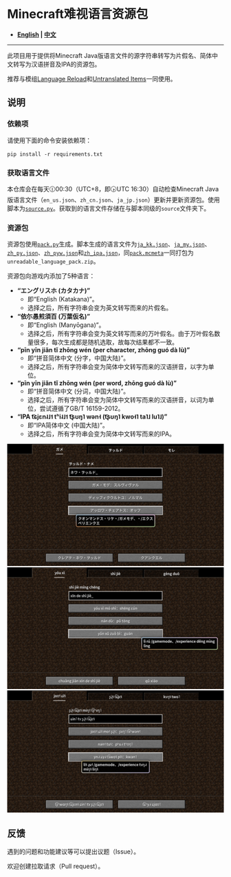 # Minecraft难视语言资源包

- **[English](/README_en.md) | [中文](/README.md)**

----

此项目用于提供将Minecraft Java版语言文件的源字符串转写为片假名、简体中文转写为汉语拼音及IPA的资源包。

推荐与模组[Language Reload](https://modrinth.com/mod/language-reload)和[Untranslated Items](https://www.curseforge.com/minecraft/mc-mods/untranslated-items)一同使用。

## 说明

### 依赖项

请使用下面的命令安装依赖项：

``` shell
pip install -r requirements.txt
```

### 获取语言文件

本仓库会在每天🕧00:30（UTC+8，即🕟UTC 16:30）自动检查Minecraft Java版语言文件（`en_us.json`、`zh_cn.json`、`ja_jp.json`）更新并更新资源包。使用脚本为[`source.py`](/source.py)。获取到的语言文件存储在与脚本同级的`source`文件夹下。

### 资源包

资源包使用[`pack.py`](/pack.py)生成。脚本生成的语言文件为[`ja_kk.json`](/ja_kk.json)、[`ja_my.json`](/ja_my.json)、[`zh_py.json`](/zh_py.json)、[`zh_pyw.json`](/zh_pyw.json)和[`zh_ipa.json`](/zh_ipa.json)，同[`pack.mcmeta`](/pack.mcmeta)一同打包为`unreadable_language_pack.zip`。

资源包向游戏内添加了5种语言：

- **“エングリスホ (カタカナ)”**
  - 即“English (Katakana)”。
  - 选择之后，所有字符串会变为英文转写而来的片假名。
- **“依尓愚煎須百 (万葉仮名)”**
  - 即“English (Manyōgana)”。
  - 选择之后，所有字符串会变为英文转写而来的万叶假名。由于万叶假名数量很多，每次生成都是随机选取，故每次结果都不一致。
- **“pīn yīn jiǎn tǐ zhōng wén (per character, zhōng guó dà lù)”**
  - 即“拼音简体中文 (分字，中国大陆)”。
  - 选择之后，所有字符串会变为简体中文转写而来的汉语拼音，以字为单位。
- **“pīn yīn jiǎn tǐ zhōng wén (per word, zhōng guó dà lù)”**
  - 即“拼音简体中文 (分词，中国大陆)”。
  - 选择之后，所有字符串会变为简体中文转写而来的汉语拼音，以词为单位，尝试遵循了GB/T 16159-2012。
- **“IPA t͡ɕjɛn˨˩˦ tʰi˨˩˦ t͡ʂʊŋ˥ wən˧ (t͡ʂʊŋ˥ kwo˧˥ ta˥˩ lu˥˩)”**
  - 即“IPA简体中文 (中国大陆)”。
  - 选择之后，所有字符串会变为简体中文转写而来的IPA。

![Sample](/sample/sample_ja_kk.png)
![Sample](/sample/sample_zh_py.png)
![Sample](/sample/sample_zh_ipa.png)

## 反馈

遇到的问题和功能建议等可以提出议题（Issue）。

欢迎创建拉取请求（Pull request）。
